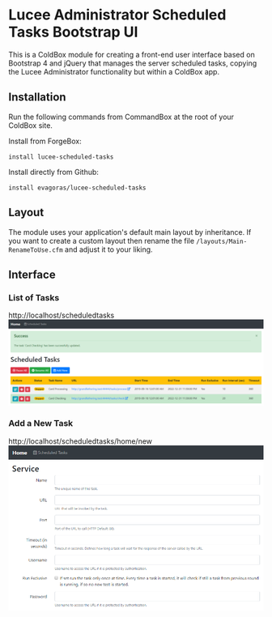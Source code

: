 # Lucee Administrator Scheduled Tasks Bootstrap UI
This is a ColdBox module for creating a front-end user interface based on Bootstrap 4 and jQuery that manages the server scheduled tasks, copying the Lucee Administrator functionality but within a ColdBox app.

## Installation
Run the following commands from CommandBox at the root of your ColdBox site.

Install from ForgeBox:
```
install lucee-scheduled-tasks
```

Install directly from Github:
```
install evagoras/lucee-scheduled-tasks
```

## Layout
The module uses your application's default main layout by inheritance. If you want to create a custom layout then rename the file `/layouts/Main-RenameToUse.cfm` and adjust it to your liking.

## Interface

### List of Tasks
http://localhost/scheduledtasks
<img src="https://github.com/evagoras/lucee-scheduled-tasks/blob/master/includes/lucee-scheduled-tasks-list.png" 
	alt="List of Tasks">

### Add a New Task
http://localhost/scheduledtasks/home/new
<img src="https://github.com/evagoras/lucee-scheduled-tasks/blob/master/includes/lucee-scheduled-tasks-new.png" 
	alt="Add a New Task">
